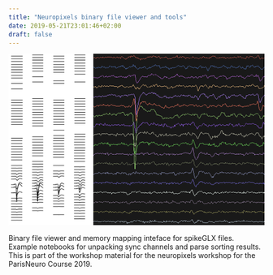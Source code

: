 ```yaml
---
title: "Neuropixels binary file viewer and tools"
date: 2019-05-21T23:01:46+02:00
draft: false
---
```


![example npix](/pnc_spks.png)

Binary file viewer and memory mapping inteface for spikeGLX files. Example notebooks for unpacking sync channels and parse sorting results.
This is part of the workshop material for the neuropixels workshop for the ParisNeuro Course 2019.


